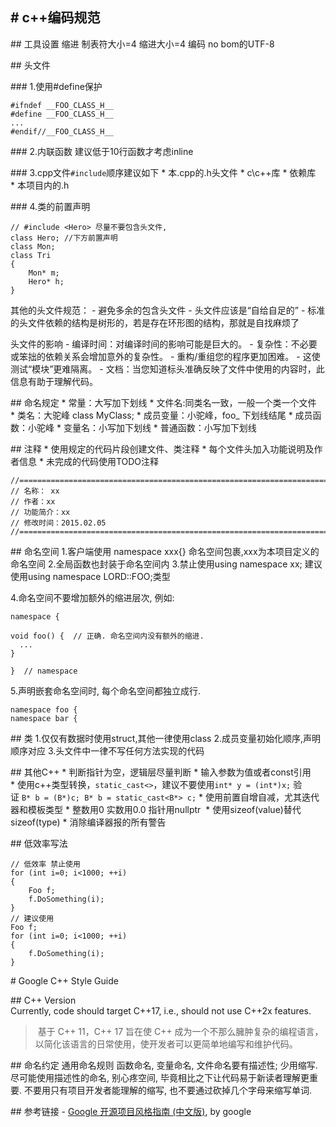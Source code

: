 # c++编码规范
-------------

## 工具设置
缩进 制表符大小=4 缩进大小=4
编码 no bom的UTF-8


## 头文件

### 1.使用#define保护
```
#ifndef __FOO_CLASS_H__
#define __FOO_CLASS_H__
...
#endif//__FOO_CLASS_H__
```
### 2.内联函数
建议低于10行函数才考虑inline


### 3.cpp文件`#include`顺序建议如下
* 本.cpp的.h头文件
* c\c++库
* 依赖库
* 本项目内的.h

### 4.类的前置声明
```
// #include <Hero> 尽量不要包含头文件,
class Hero; //下方前置声明
class Mon;
class Tri
{
    Mon* m;
    Hero* h;
}
```
其他的头文件规范：
- 避免多余的包含头文件
- 头文件应该是“自给自足的”
- 标准的头文件依赖的结构是树形的，若是存在环形图的结构，那就是自找麻烦了

头文件的影响
- 编译时间：对编译时间的影响可能是巨大的。
- 复杂性：不必要或笨拙的依赖关系会增加意外的复杂性。
- 重构/重组您的程序更加困难。
- 这使测试“模块”更难隔离。
- 文档：当您知道标头准确反映了文件中使用的内容时，此信息有助于理解代码。

## 命名规定
* 常量：大写加下划线
* 文件名:同类名一致，一般一个类一个文件
* 类名：大驼峰 class MyClass;
* 成员变量：小驼峰，foo_ 下划线结尾
* 成员函数：小驼峰
* 变量名：小写加下划线
* 普通函数：小写加下划线



## 注释
* 使用规定的代码片段创建文件、类注释
* 每个文件头加入功能说明及作者信息
* 未完成的代码使用TODO注释
```
//========================================================================
// 名称： xx
// 作者：xx
// 功能简介：xx
// 修改时间：2015.02.05
//========================================================================
```


## 命名空间
1.客户端使用 namespace xxx{} 命名空间包裹,xxx为本项目定义的命名空间
2.全局函数也封装于命名空间内
3.禁止使用using namespace xx; 建议使用using namespace LORD::FOO;类型

4.命名空间不要增加额外的缩进层次, 例如:
```
namespace {

void foo() {  // 正确. 命名空间内没有额外的缩进.
  ...
}

}  // namespace
```

5.声明嵌套命名空间时, 每个命名空间都独立成行.
```
namespace foo {
namespace bar {
```


## 类
1.仅仅有数据时使用struct,其他一律使用class
2.成员变量初始化顺序,声明顺序对应
3.头文件中一律不写任何方法实现的代码

## 其他C++
* 判断指针为空，逻辑层尽量判断
* 输入参数为值或者const引用
* 使用c++类型转换，`static_cast<>`，建议不要使用`int* y = (int*)x;` 验证 `B* b = (B*)c; B* b = static_cast<B*> c;`
* 使用前置自增自减，尤其迭代器和模板类型
* 整数用0 实数用0.0 指针用nullptr 
* 使用sizeof(value)替代sizeof(type)
* 消除编译器报的所有警告



## 低效率写法
```
// 低效率 禁止使用
for (int i=0; i<1000; ++i)
{
    Foo f;
    f.DoSomething(i);
}
// 建议使用
Foo f;
for (int i=0; i<1000; ++i)
{
    f.DoSomething(i);
}
```




# Google C++ Style Guide

## C++ Version
Currently, code should target C++17, i.e., should not use C++2x features.
> 基于 C++ 11，C++ 17 旨在使 C++ 成为一个不那么臃肿复杂的编程语言，以简化该语言的日常使用，使开发者可以更简单地编写和维护代码。



## 命名约定
通用命名规则
函数命名, 变量命名, 文件命名要有描述性; 少用缩写.
尽可能使用描述性的命名, 别心疼空间, 毕竟相比之下让代码易于新读者理解更重要. 不要用只有项目开发者能理解的缩写, 也不要通过砍掉几个字母来缩写单词.



## 参考链接
- [Google 开源项目风格指南 (中文版)](https://zh-google-styleguide.readthedocs.io/en/latest/contents/), by google



